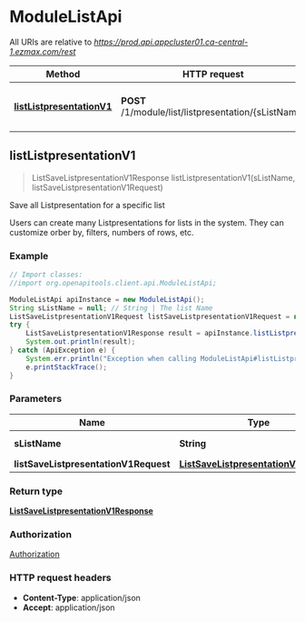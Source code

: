 # ModuleListApi

All URIs are relative to *https://prod.api.appcluster01.ca-central-1.ezmax.com/rest*

Method | HTTP request | Description
------------- | ------------- | -------------
[**listListpresentationV1**](ModuleListApi.md#listListpresentationV1) | **POST** /1/module/list/listpresentation/{sListName} | Save all Listpresentation for a specific list



## listListpresentationV1

> ListSaveListpresentationV1Response listListpresentationV1(sListName, listSaveListpresentationV1Request)

Save all Listpresentation for a specific list

Users can create many Listpresentations for lists in the system. They can customize orber by, filters, numbers of rows, etc.

### Example

```java
// Import classes:
//import org.openapitools.client.api.ModuleListApi;

ModuleListApi apiInstance = new ModuleListApi();
String sListName = null; // String | The list Name
ListSaveListpresentationV1Request listSaveListpresentationV1Request = new ListSaveListpresentationV1Request(); // ListSaveListpresentationV1Request | 
try {
    ListSaveListpresentationV1Response result = apiInstance.listListpresentationV1(sListName, listSaveListpresentationV1Request);
    System.out.println(result);
} catch (ApiException e) {
    System.err.println("Exception when calling ModuleListApi#listListpresentationV1");
    e.printStackTrace();
}
```

### Parameters


Name | Type | Description  | Notes
------------- | ------------- | ------------- | -------------
 **sListName** | **String**| The list Name | [default to null]
 **listSaveListpresentationV1Request** | [**ListSaveListpresentationV1Request**](ListSaveListpresentationV1Request.md)|  |

### Return type

[**ListSaveListpresentationV1Response**](ListSaveListpresentationV1Response.md)

### Authorization

[Authorization](../README.md#Authorization)

### HTTP request headers

- **Content-Type**: application/json
- **Accept**: application/json

